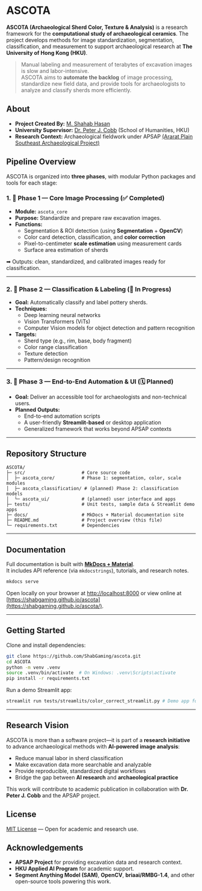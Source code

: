 # ASCOTA

**ASCOTA (Archaeological Sherd Color, Texture & Analysis)** is a research framework for the **computational study of archaeological ceramics**. The project develops methods for image standardization, segmentation, classification, and measurement to support archaeological research at **The University of Hong Kong (HKU)**.

> Manual labeling and measurement of terabytes of excavation images is slow and labor-intensive.  
> ASCOTA aims to **automate the backlog** of image processing, standardize new field data, and provide tools for archaeologists to analyze and classify sherds more efficiently.


## About

- **Project Created By:** [M. Shahab Hasan](https://www.linkedin.com/in/shahabai/)  
- **University Supervisor:** [Dr. Peter J. Cobb](https://arthistory.hku.hk/index.php/people/peter-j-cobb/) (School of Humanities, HKU)
- **Research Context:** Archaeological fieldwork under APSAP [(Ararat Plain Southeast Archaeological Project)](https://hdt.arts.hku.hk/apsap-project)


## Pipeline Overview

ASCOTA is organized into **three phases**, with modular Python packages and tools for each stage:

### 1. 📌 Phase 1 — Core Image Processing (✅ Completed)
- **Module:** `ascota_core`  
- **Purpose:** Standardize and prepare raw excavation images.  
- **Functions:**  
  - Segmentation & ROI detection (using **Segmentation** + **OpenCV**)  
  - Color card detection, classification, and **color correction**  
  - Pixel-to-centimeter **scale estimation** using measurement cards  
  - Surface area estimation of sherds  

➡ Outputs: clean, standardized, and calibrated images ready for classification.

---

### 2. 📌 Phase 2 — Classification & Labeling (🚧 In Progress)
- **Goal:** Automatically classify and label pottery sherds.  
- **Techniques:**  
  - Deep learning neural networks  
  - Vision Transformers (ViTs)  
  - Computer Vision models for object detection and pattern recognition  
- **Targets:**  
  - Sherd type (e.g., rim, base, body fragment)  
  - Color range classification  
  - Texture detection  
  - Pattern/design recognition  

---

### 3. 📌 Phase 3 — End-to-End Automation & UI (🗓️ Planned)
- **Goal:** Deliver an accessible tool for archaeologists and non-technical users.  
- **Planned Outputs:**  
  - End-to-end automation scripts  
  - A user-friendly **Streamlit-based** or desktop application  
  - Generalized framework that works beyond APSAP contexts  

---

## Repository Structure

```
ASCOTA/
├─ src/                     # Core source code
│  ├─ ascota_core/          # Phase 1: segmentation, color, scale modules
│  ├─ ascota_classification/ # (planned) Phase 2: classification models
│  └─ ascota_ui/            # (planned) user interface and apps
├─ tests/                   # Unit tests, sample data & Streamlit demo apps
├─ docs/                    # MkDocs + Material documentation site
├─ README.md                # Project overview (this file)
└─ requirements.txt         # Dependencies
```

---

## Documentation

Full documentation is built with **[MkDocs + Material](https://squidfunk.github.io/mkdocs-material/)**.  
It includes API reference (via `mkdocstrings`), tutorials, and research notes.

```bash
mkdocs serve
```

Open locally on your browser at [http://localhost:8000](http://localhost:8000) or view online at [https://shabgaming.github.io/ascota](https://shabgaming.github.io/ascota/).

---

## Getting Started

Clone and install dependencies:

```bash
git clone https://github.com/ShabGaming/ascota.git
cd ASCOTA
python -m venv .venv
source .venv/bin/activate  # On Windows: .venv\Scripts\activate
pip install -r requirements.txt
```

Run a demo Streamlit app:

```bash
streamlit run tests/streamlits/color_correct_streamlit.py # Demo app for color correction
```

---

## Research Vision

ASCOTA is more than a software project—it is part of a **research initiative**
to advance archaeological methods with **AI-powered image analysis**:

* Reduce manual labor in sherd classification
* Make excavation data more searchable and analyzable
* Provide reproducible, standardized digital workflows
* Bridge the gap between **AI research** and **archaeological practice**

This work will contribute to academic publication in collaboration with
**Dr. Peter J. Cobb** and the APSAP project.


## License

[MIT License](LICENSE) — Open for academic and research use.


## Acknowledgements

* **APSAP Project** for providing excavation data and research context.
* **HKU Applied AI Program** for academic support.
* **Segment Anything Model (SAM)**, **OpenCV**, **briaai/RMBG-1.4**, and other open-source tools
  powering this work.
